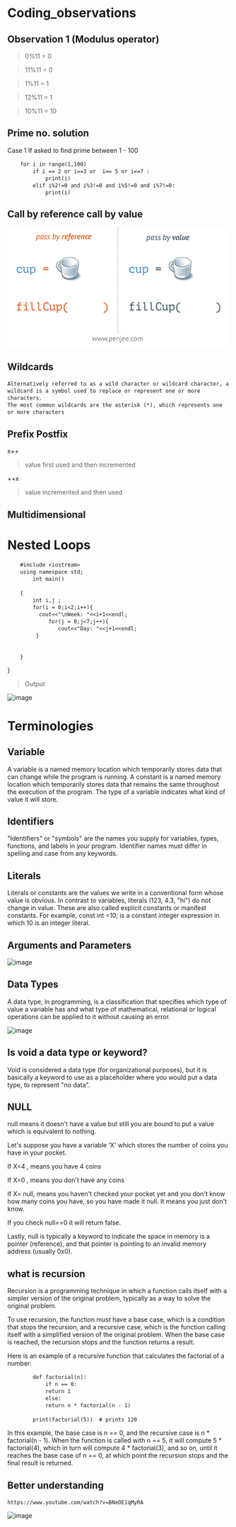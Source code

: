# Coding_observations

 ## Observation 1 (Modulus operator)
 
 
   > 0%11 = 0
   
   > 11%11 = 0
   
   > 1%11 = 1

   > 12%11 = 1

   > 10%11 = 10

## Prime no. solution 
   Case 1 If asked to find prime between 1 - 100
	
		for i in range(1,100)
			if i == 2 or i==3 or  i== 5 or i==7 : 
				print(i)
 			elif i%2!=0 and i%3!=0 and i%5!=0 and i%7!=0:
 				print(i)
 				

## Call by reference call by value
![image](https://github.com/KalidasVijaybhak/Coding_observations/blob/master/resources/pass-by-reference-vs-pass-by-value-.gif)

## Wildcards

	Alternatively referred to as a wild character or wildcard character, a
	wildcard is a symbol used to replace or represent one or more characters.
	The most common wildcards are the asterisk (*), which represents one or more characters 

## Prefix Postfix
x++
> value first used and then incremented

++x 
> value incremented and then used

## Multidimensional 

# Nested Loops

		#include <iostream>
		using namespace std;
			int main()
	
		{
		    int i,j ;
			for(i = 0;i<2;i++){
			  cout<<"\nWeek: "<<i+1<<endl;
				 for(j = 0;j<7;j++){
					cout<<"Day: "<<j+1<<endl;
			 }


		}
}

> Output

![image](https://user-images.githubusercontent.com/70281178/194557338-c8016a1f-38b5-4af9-9e9a-266455960b68.png)


# Terminologies

## Variable

A variable is a named memory location which temporarily stores data that can change while the program is running. A constant is a named memory location which temporarily stores data that remains the same throughout the execution of the program. The type of a variable indicates what kind of value it will store.

## Identifiers

"Identifiers" or "symbols" are the names you supply for variables, types, functions, and labels in your program. Identifier names must differ in spelling and case from any keywords.


## Literals

Literals or constants are the values we write in a conventional form whose value is obvious. In contrast to variables, literals (123, 4.3, "hi") do not change in value. These are also called explicit constants or manifest constants.
For example, const int =10; is a constant integer expression in which 10 is an integer literal.

## Arguments and Parameters

![image](https://user-images.githubusercontent.com/70281178/194724628-58b389bb-9d30-4f5c-bb4e-8259c2b49729.png)

## Data Types

A data type, in programming, is a classification that specifies which type of value a variable has and what type of mathematical, relational or logical operations can be applied to it without causing an error.

![image](https://user-images.githubusercontent.com/70281178/194724724-a61de399-5c63-4d2e-8861-c6094f04bd4f.png)

## Is void a data type or keyword?

Void is considered a data type (for organizational purposes), but it is basically a keyword to use as a placeholder where you would put a data type, to represent "no data".

## NULL

null means it doesn't have a value but still you are bound to put a value which is equivalent to nothing.

Let's suppose you have a variable ‘X' which stores the number of coins you have in your pocket.

If X=4 , means you have 4 coins

If X=0 , means you don't have any coins

If X= null, means you haven't checked your pocket yet and you don't know how many coins you have, so you have made it null. It means you just don't know.

If you check null==0 it will return false.

Lastly, null is typically a keyword to indicate the space in memory is a pointer (reference), and that pointer is pointing to an invalid memory address (usually 0x0).

## what is recursion

Recursion is a programming technique in which a function calls itself with a simpler version of the original problem, typically as a way to solve the original problem.

To use recursion, the function must have a base case, which is a condition that stops the recursion, and a recursive case, which is the function calling itself with a simplified version of the original problem. When the base case is reached, the recursion stops and the function returns a result.

Here is an example of a recursive function that calculates the factorial of a number:

 
			def factorial(n):
			    if n == 0:
				return 1
			    else:
				return n * factorial(n - 1)

			print(factorial(5))  # prints 120
			
In this example, the base case is n == 0, and the recursive case is n * factorial(n - 1). When the function is called with n == 5, it will compute 5 * factorial(4), which in turn will compute 4 * factorial(3), and so on, until it reaches the base case of n == 0, at which point the recursion stops and the final result is returned.

## Better understanding
	https://www.youtube.com/watch?v=BNeOE1qMyRA

![image](https://user-images.githubusercontent.com/70281178/210373282-5101e64a-bf4e-4bd3-8099-580a80b563f6.png)
